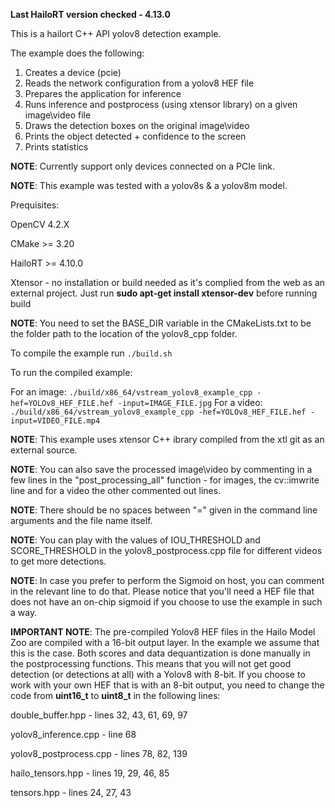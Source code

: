**Last HailoRT version checked - 4.13.0**

This is a hailort C++ API yolov8 detection example.

The example does the following:

1. Creates a device (pcie)
2. Reads the network configuration from a yolov8 HEF file
3. Prepares the application for inference
4. Runs inference and postprocess (using xtensor library) on a given image\video file 
5. Draws the detection boxes on the original image\video
6. Prints the object detected + confidence to the screen
5. Prints statistics

**NOTE**: Currently support only devices connected on a PCIe link.

**NOTE**: This example was tested with a yolov8s & a yolov8m model.


Prequisites:

OpenCV 4.2.X

CMake >= 3.20

HailoRT >= 4.10.0

Xtensor - no installation or build needed as it's complied from the web as an external project. Just run **sudo apt-get install xtensor-dev** before running build


**NOTE**: You need to set the BASE_DIR variable in the CMakeLists.txt to be the folder path to the location of the yolov8_cpp folder.

To compile the example run `./build.sh`

To run the compiled example:

For an image:
`./build/x86_64/vstream_yolov8_example_cpp -hef=YOLOv8_HEF_FILE.hef -input=IMAGE_FILE.jpg`
For a video:
`./build/x86_64/vstream_yolov8_example_cpp -hef=YOLOv8_HEF_FILE.hef -input=VIDEO_FILE.mp4`

**NOTE**: This example uses xtensor C++ ibrary compiled from the xtl git as an external source. 

**NOTE**: You can also save the processed image\video by commenting in a few lines in the "post_processing_all" function - for images, the cv::imwrite line and for a video the other commented out lines.

**NOTE**: There should be no spaces between "=" given in the command line arguments and the file name itself.

**NOTE**: You can play with the values of IOU_THRESHOLD and SCORE_THRESHOLD in the yolov8_postprocess.cpp file for different videos to get more detections.

**NOTE**: In case you prefer to perform the Sigmoid on host, you can comment in the relevant line to do that. Please notice that you'll need a HEF file that does not have an on-chip sigmoid if you choose to use the example in such a way. 


**IMPORTANT NOTE**: The pre-compiled Yolov8 HEF files in the Hailo Model Zoo are compiled with a 16-bit output layer.
In the example we assume that this is the case.
Both scores and data dequantization is done manually in the postprocessing functions. 
This means that you will not get good detection (or detections at all) with a Yolov8 with 8-bit. 
If you choose to work with your own HEF that is with an 8-bit output, you need to change the code from **uint16_t** to **uint8_t** in the following lines:

double_buffer.hpp - lines 32, 43, 61, 69, 97

yolov8_inference.cpp - line 68

yolov8_postprocess.cpp - lines 78, 82, 139 

hailo_tensors.hpp - lines 19, 29, 46, 85

tensors.hpp - lines 24, 27, 43

